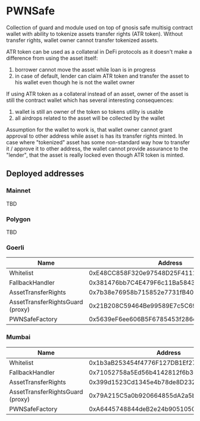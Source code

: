 # PWNSafe

Collection of guard and module used on top of gnosis safe multisig contract wallet with ability to tokenize assets transfer rights (ATR token). Without transfer rights, wallet owner cannot transfer tokenized assets.

ATR token can be used as a collateral in DeFi protocols as it doesn't make a difference from using the asset itself:
1) borrower cannot move the asset while loan is in progress
2) in case of default, lender can claim ATR token and transfer the asset to his wallet even though he is not the wallet owner

If using ATR token as a collateral instead of an asset, owner of the asset is still the contract wallet which has several interesting consequences:
1) wallet is still an owner of the token so tokens utility is usable
2) all airdrops related to the asset will be collected by the wallet

Assumption for the wallet to work is, that wallet owner cannot grant approval to other address while asset is has its transfer rights minted. In case where "tokenized" asset has some non-standard way how to transfer it / approve it to other address, the wallet cannot provide assurance to the "lender", that the asset is really locked even though ATR token is minted.

## Deployed addresses
### Mainnet
TBD

### Polygon
TBD

### Goerli
| Name | Address | Link |
| --- | --- | --- |
| Whitelist | 0xE48CC858F320e97548D25F41114D1A58242A5712 | [Goerli](https://goerli.etherscan.io/address/0xE48CC858F320e97548D25F41114D1A58242A5712)
| FallbackHandler | 0x381476bb7C4E479F6c11Ba58439E7B100FA2797d | [Goerli](https://goerli.etherscan.io/address/0x381476bb7C4E479F6c11Ba58439E7B100FA2797d)
| AssetTransferRights | 0x7b38e76958b715852e7731fB40C7b92241817242 | [Goerli](https://goerli.etherscan.io/address/0x7b38e76958b715852e7731fB40C7b92241817242)
| AssetTransferRightsGuard (proxy) | 0x21B208C59464Be99589E7c5C693f64c053092f02 | [Goerli](https://goerli.etherscan.io/address/0x21B208C59464Be99589E7c5C693f64c053092f02)
| PWNSafeFactory | 0x5639eF6ee606B5F6785453f286c65C0367C2186b | [Goerli](https://goerli.etherscan.io/address/0x5639eF6ee606B5F6785453f286c65C0367C2186b)

### Mumbai
| Name | Address | Link |
| --- | --- | --- |
| Whitelist | 0x1b3aB253454f4776F127DB1Ef27b3f90AafFC073 | [Mumbai](https://mumbai.polygonscan.com/address/0x1b3aB253454f4776F127DB1Ef27b3f90AafFC073)
| FallbackHandler | 0x71052758a5Ed56b4142812f6b3C08d2C9e3Fb7AE | [Mumbai](https://mumbai.polygonscan.com/address/0x71052758a5Ed56b4142812f6b3C08d2C9e3Fb7AE)
| AssetTransferRights | 0x399d1523Cd1345e4b78de8D2325fe6603FB86115 | [Mumbai](https://mumbai.polygonscan.com/address/0x399d1523Cd1345e4b78de8D2325fe6603FB86115)
| AssetTransferRightsGuard (proxy) | 0x79A215C5a0b920664855dA2a5ba3fCab55460585 | [Mumbai](https://mumbai.polygonscan.com/address/0x79A215C5a0b920664855dA2a5ba3fCab55460585)
| PWNSafeFactory | 0xA6445748844deB2e24b9051050d08E4d1141AFA9 | [Mumbai](https://mumbai.polygonscan.com/address/0xA6445748844deB2e24b9051050d08E4d1141AFA9)

